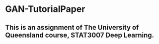 # GAN-TutorialPaper
## This is an assignment of The University of Queensland course, STAT3007 Deep Learning.
